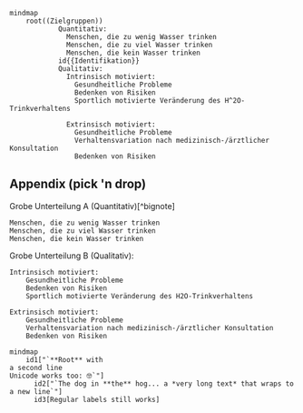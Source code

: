 ```mermaid
mindmap
    root((Zielgruppen))
            Quantitativ:
              Menschen, die zu wenig Wasser trinken
              Menschen, die zu viel Wasser trinken
              Menschen, die kein Wasser trinken
            id{{Identifikation}}
            Qualitativ:
              Intrinsisch motiviert:
                Gesundheitliche Probleme
                Bedenken von Risiken
                Sportlich motivierte Veränderung des H^2O-Trinkverhaltens

              Extrinsisch motiviert:
                Gesundheitliche Probleme
                Verhaltensvariation nach medizinisch-/ärztlicher Konsultation
                Bedenken von Risiken
```


## Appendix (pick 'n drop)

Grobe Unterteilung A (Quantitativ)[^bignote]

    Menschen, die zu wenig Wasser trinken
    Menschen, die zu viel Wasser trinken
    Menschen, die kein Wasser trinken

Grobe Unterteilung B (Qualitativ):

    Intrinsisch motiviert:
        Gesundheitliche Probleme
        Bedenken von Risiken
        Sportlich motivierte Veränderung des H2O-Trinkverhaltens

    Extrinsisch motiviert:
        Gesundheitliche Probleme
        Verhaltensvariation nach medizinisch-/ärztlicher Konsultation
        Bedenken von Risiken


```mermaid
mindmap
    id1["`**Root** with
a second line
Unicode works too: 🤓`"]
      id2["`The dog in **the** hog... a *very long text* that wraps to a new line`"]
      id3[Regular labels still works]
```
